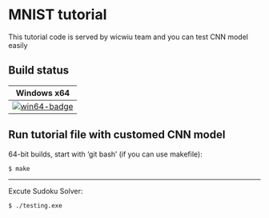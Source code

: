 # MNIST tutorial

This tutorial code is served by wicwiu team and you can test CNN model easily

## Build status

| Windows x64 |
| ----------- |
 [![win64-badge](https://cz3.visualstudio.com/_apis/public/build/definitions/bf14bcc7-ebd4-4240-812c-5972fa59e0ad/7/badge)](https://cz3.visualstudio.com/Z3/_build/index?definitionId=7) |

## Run tutorial file with customed CNN model

64-bit builds, start with ‘git bash’ (if you can use makefile):
```bash
$ make
```

---------------------------------------

Excute Sudoku Solver:
```
$ ./testing.exe
```
